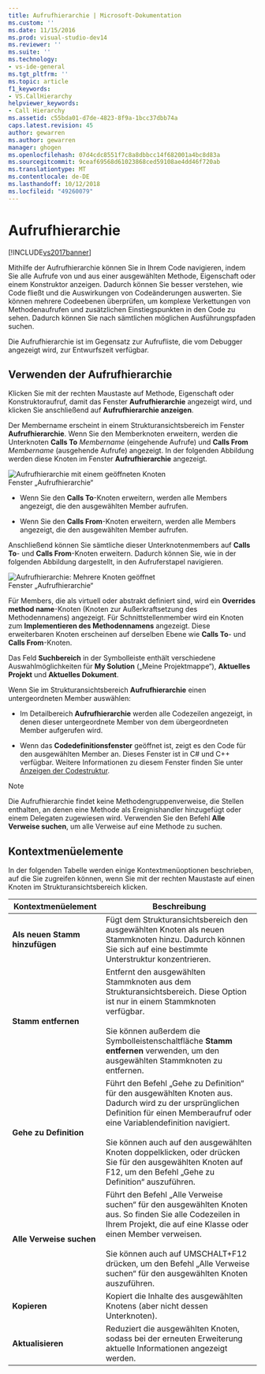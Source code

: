 ```yaml
---
title: Aufrufhierarchie | Microsoft-Dokumentation
ms.custom: ''
ms.date: 11/15/2016
ms.prod: visual-studio-dev14
ms.reviewer: ''
ms.suite: ''
ms.technology:
- vs-ide-general
ms.tgt_pltfrm: ''
ms.topic: article
f1_keywords:
- VS.CallHierarchy
helpviewer_keywords:
- Call Hierarchy
ms.assetid: c55bda01-d7de-4823-8f9a-1bcc37dbb74a
caps.latest.revision: 45
author: gewarren
ms.author: gewarren
manager: ghogen
ms.openlocfilehash: 07d4cdc8551f7c8a8dbbcc14f682001a4bc8d83a
ms.sourcegitcommit: 9ceaf69568d61023868ced59108ae4dd46f720ab
ms.translationtype: MT
ms.contentlocale: de-DE
ms.lasthandoff: 10/12/2018
ms.locfileid: "49260079"
---
```

# <a name="call-hierarchy"></a>Aufrufhierarchie
[!INCLUDE[vs2017banner](../../includes/vs2017banner.md)]

  
Mithilfe der Aufrufhierarchie können Sie in Ihrem Code navigieren, indem Sie alle Aufrufe von und aus einer ausgewählten Methode, Eigenschaft oder einem Konstruktor anzeigen. Dadurch können Sie besser verstehen, wie Code fließt und die Auswirkungen von Codeänderungen auswerten. Sie können mehrere Codeebenen überprüfen, um komplexe Verkettungen von Methodenaufrufen und zusätzlichen Einstiegspunkten in den Code zu sehen. Dadurch können Sie nach sämtlichen möglichen Ausführungspfaden suchen.  
  
 Die Aufrufhierarchie ist im Gegensatz zur Aufrufliste, die vom Debugger angezeigt wird, zur Entwurfszeit verfügbar.  
  
## <a name="using-call-hierarchy"></a>Verwenden der Aufrufhierarchie  
 Klicken Sie mit der rechten Maustaste auf Methode, Eigenschaft oder Konstruktoraufruf, damit das Fenster **Aufrufhierarchie** angezeigt wird, und klicken Sie anschließend auf **Aufrufhierarchie anzeigen**.  
  
 Der Membername erscheint in einem Strukturansichtsbereich im Fenster **Aufrufhierarchie**. Wenn Sie den Memberknoten erweitern, werden die Unterknoten **Calls To** _Membername_ (eingehende Aufrufe) und **Calls From** _Membername_ (ausgehende Aufrufe) angezeigt. In der folgenden Abbildung werden diese Knoten im Fenster **Aufrufhierarchie** angezeigt.  
  
 ![Aufrufhierarchie mit einem geöffneten Knoten](../../ide/reference/media/onenode.png "OneNode")  
Fenster „Aufrufhierarchie“  
  
-   Wenn Sie den **Calls To**-Knoten erweitern, werden alle Members angezeigt, die den ausgewählten Member aufrufen.  
  
-   Wenn Sie den **Calls From**-Knoten erweitern, werden alle Members angezeigt, die den ausgewählten Member aufrufen.  
  
 Anschließend können Sie sämtliche dieser Unterknotenmembers auf **Calls To**- und **Calls From**-Knoten erweitern. Dadurch können Sie, wie in der folgenden Abbildung dargestellt, in den Aufruferstapel navigieren.  
  
 ![Aufrufhierarchie: Mehrere Knoten geöffnet](../../ide/media/multiplenodes.png "MultipleNodes")  
Fenster „Aufrufhierarchie“  
  
 Für Members, die als virtuell oder abstrakt definiert sind, wird ein **Overrides method name**-Knoten (Knoten zur Außerkraftsetzung des Methodennamens) angezeigt. Für Schnittstellenmember wird ein Knoten zum **Implementieren des Methodennamens** angezeigt. Diese erweiterbaren Knoten erscheinen auf derselben Ebene wie **Calls To**- und **Calls From**-Knoten.  
  
 Das Feld **Suchbereich** in der Symbolleiste enthält verschiedene Auswahlmöglichkeiten für **My Solution** („Meine Projektmappe“), **Aktuelles Projekt** und **Aktuelles Dokument**.  
  
 Wenn Sie im Strukturansichtsbereich **Aufrufhierarchie** einen untergeordneten Member auswählen:  
  
-   Im Detailbereich **Aufrufhierarchie** werden alle Codezeilen angezeigt, in denen dieser untergeordnete Member von dem übergeordneten Member aufgerufen wird.  
  
-   Wenn das **Codedefinitionsfenster** geöffnet ist, zeigt es den Code für den ausgewählten Member an. Dieses Fenster ist in C# und C++ verfügbar. Weitere Informationen zu diesem Fenster finden Sie unter [Anzeigen der Codestruktur](../../ide/viewing-the-structure-of-code.md).  
  
> [!NOTE]
>  Die Aufrufhierarchie findet keine Methodengruppenverweise, die Stellen enthalten, an denen eine Methode als Ereignishandler hinzugefügt oder einem Delegaten zugewiesen wird. Verwenden Sie den Befehl **Alle Verweise suchen**, um alle Verweise auf eine Methode zu suchen.  
  
## <a name="shortcut-menu-items"></a>Kontextmenüelemente  
 In der folgenden Tabelle werden einige Kontextmenüoptionen beschrieben, auf die Sie zugreifen können, wenn Sie mit der rechten Maustaste auf einen Knoten im Strukturansichtsbereich klicken.  
  
|Kontextmenüelement|Beschreibung|  
|-----------------------|-----------------|  
|**Als neuen Stamm hinzufügen**|Fügt dem Strukturansichtsbereich den ausgewählten Knoten als neuen Stammknoten hinzu. Dadurch können Sie sich auf eine bestimmte Unterstruktur konzentrieren.|  
|**Stamm entfernen**|Entfernt den ausgewählten Stammknoten aus dem Strukturansichtsbereich. Diese Option ist nur in einem Stammknoten verfügbar.<br /><br /> Sie können außerdem die Symbolleistenschaltfläche **Stamm entfernen** verwenden, um den ausgewählten Stammknoten zu entfernen.|  
|**Gehe zu Definition**|Führt den Befehl „Gehe zu Definition“ für den ausgewählten Knoten aus. Dadurch wird zu der ursprünglichen Definition für einen Memberaufruf oder eine Variablendefinition navigiert.<br /><br /> Sie können auch auf den ausgewählten Knoten doppelklicken, oder drücken Sie für den ausgewählten Knoten auf F12, um den Befehl „Gehe zu Definition“ auszuführen.|  
|**Alle Verweise suchen**|Führt den Befehl „Alle Verweise suchen“ für den ausgewählten Knoten aus. So finden Sie alle Codezeilen in Ihrem Projekt, die auf eine Klasse oder einen Member verweisen.<br /><br /> Sie können auch auf UMSCHALT+F12 drücken, um den Befehl „Alle Verweise suchen“ für den ausgewählten Knoten auszuführen.|  
|**Kopieren**|Kopiert die Inhalte des ausgewählten Knotens (aber nicht dessen Unterknoten).|  
|**Aktualisieren**|Reduziert die ausgewählten Knoten, sodass bei der erneuten Erweiterung aktuelle Informationen angezeigt werden.|



